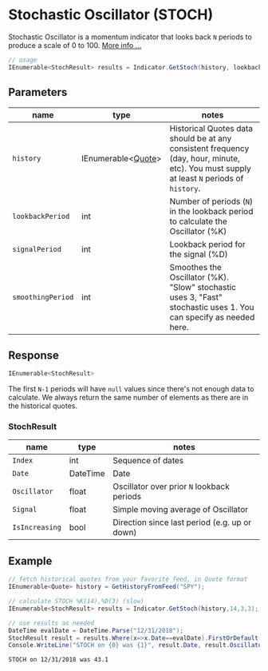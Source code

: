 ﻿# Stochastic Oscillator (STOCH)

Stochastic Oscillator is a momentum indicator that looks back `N` periods to produce a scale of 0 to 100.
[More info ...](https://school.stockcharts.com/doku.php?id=technical_indicators:stochastic_oscillator_fast_slow_and_full)

``` C#
// usage
IEnumerable<StochResult> results = Indicator.GetStoch(history, lookbackPeriod, signalPeriod, smoothingPeriod);  
```

## Parameters

| name | type | notes
| -- |-- |--
| `history` | IEnumerable\<[Quote](../GUIDE.md#Quote)\> | Historical Quotes data should be at any consistent frequency (day, hour, minute, etc).  You must supply at least `N` periods of `history`.
| `lookbackPeriod` | int | Number of periods (`N`) in the lookback period to calculate the Oscillator (%K)
| `signalPeriod` | int | Lookback period for the signal (%D)
| `smoothingPeriod` | int | Smoothes the Oscillator (%K).  "Slow" stochastic uses 3, "Fast" stochastic uses 1.  You can specify as needed here.

## Response

``` C#
IEnumerable<StochResult>
```

The first `N-1` periods will have `null` values since there's not enough data to calculate.  We always return the same number of elements as there are in the historical quotes.

### StochResult

| name | type | notes
| -- |-- |--
| `Index` | int | Sequence of dates
| `Date` | DateTime | Date
| `Oscillator` | float | Oscillator over prior `N` lookback periods
| `Signal` | float | Simple moving average of Oscillator
| `IsIncreasing` | bool | Direction since last period (e.g. up or down)

## Example

``` C#
// fetch historical quotes from your favorite feed, in Quote format
IEnumerable<Quote> history = GetHistoryFromFeed("SPY");

// calculate STOCH %K(14),%D(3) (slow)
IEnumerable<StochResult> results = Indicator.GetStoch(history,14,3,3);

// use results as needed
DateTime evalDate = DateTime.Parse("12/31/2018");
StochResult result = results.Where(x=>x.Date==evalDate).FirstOrDefault();
Console.WriteLine("STOCH on {0} was {1}", result.Date, result.Oscillator);
```

``` text
STOCH on 12/31/2018 was 43.1
```
